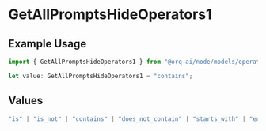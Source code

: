 # GetAllPromptsHideOperators1

## Example Usage

```typescript
import { GetAllPromptsHideOperators1 } from "@orq-ai/node/models/operations";

let value: GetAllPromptsHideOperators1 = "contains";
```

## Values

```typescript
"is" | "is_not" | "contains" | "does_not_contain" | "starts_with" | "ends_with" | "is_empty" | "is_not_empty"
```